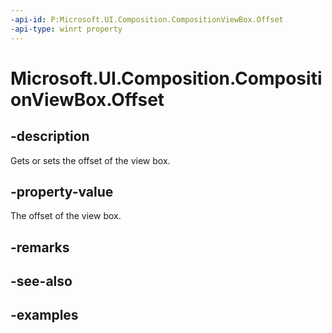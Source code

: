```yaml
---
-api-id: P:Microsoft.UI.Composition.CompositionViewBox.Offset
-api-type: winrt property
---
```


<!-- Property syntax.
public Vector2 Offset { get;  set; }
-->

# Microsoft.UI.Composition.CompositionViewBox.Offset

## -description

Gets or sets the offset of the view box.

## -property-value

The offset of the view box.

## -remarks

## -see-also

## -examples

